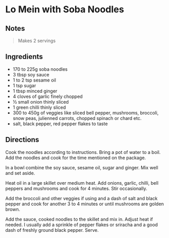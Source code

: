 # Lo Mein with Soba Noodles

## Notes

> Makes 2 servings

## Ingredients

- 170 to 225g soba noodles
- 3 tbsp soy sauce
- 1 to 2 tsp sesame oil
- 1 tsp sugar
- 1 tbsp minced ginger
- 4 cloves of garlic finely chopped
- &#189; small onion thinly sliced
- 1 green chilli thinly sliced
- 300 to 450g of veggies like sliced bell pepper, mushrooms, broccoli, snow peas, julienned carrots, chopped spinach or chard etc.
- salt, black pepper, red pepper flakes to taste

## Directions

Cook the noodles according to instructions. Bring a pot of water to a boil. Add the noodles and cook for the time mentioned on the package.

In a bowl combine the soy sauce, sesame oil, sugar and ginger. Mix well and set aside.

Heat oil in a large skillet over medium heat. Add onions, garlic, chilli, bell peppers and mushrooms and cook for 4 minutes. Stir occasionally.

Add the broccoli and other veggies if using and a dash of salt and black pepper and cook for another 3 to 4 minutes or until mushrooms are golden brown.

Add the sauce, cooked noodles to the skillet and mix in. Adjust heat if needed. I usually add a sprinkle of pepper flakes or sriracha and a good dash of freshly ground black pepper. Serve.
